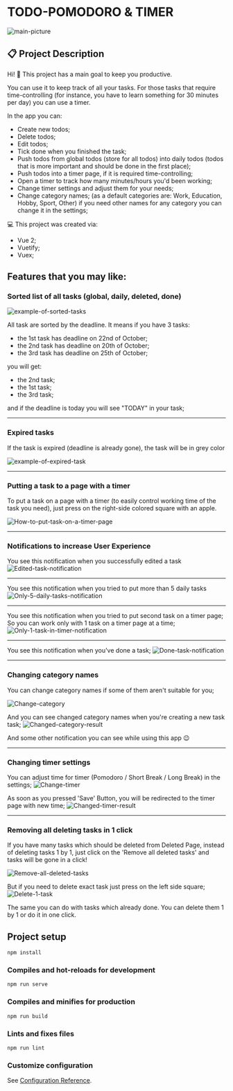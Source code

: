 # TODO-POMODORO & TIMER

![main-picture](git_images/Main.jpg)

## 📋 Project Description

Hi! 👋
This project has a main goal to keep you productive.

You can use it to keep track of all your tasks.
For those tasks that require time-controlling (for instance, you have to learn something for 30 minutes per day) you can use a timer.

In the app you can:

- Create new todos;
- Delete todos;
- Edit todos;
- Tick done when you finished the task;
- Push todos from global todos (store for all todos) into daily todos (todos that is more important and should be done in the first place);
- Push todos into a timer page, if it is required time-controlling;
- Open a timer to track how many minutes/hours you'd been working;
- Change timer settings and adjust them for your needs;
- Change category names; (as a default categories are: Work, Education, Hobby, Sport, Other) if you need other names for any category you can change it in the settings;

💻 This project was created via:

- Vue 2;
- Vuetify;
- Vuex;

## Features that you may like:

### Sorted list of all tasks (global, daily, deleted, done)

![example-of-sorted-tasks](git_images/Daily-sort.jpg)

All task are sorted by the deadline. It means if you have 3 tasks:

- the 1st task has deadline on 22nd of October;
- the 2nd task has deadline on 20th of October;
- the 3rd task has deadline on 25th of October;

you will get:

- the 2nd task;
- the 1st task;
- the 3rd task;

and if the deadline is today you will see "TODAY" in your task;

---

### Expired tasks

If the task is expired (deadline is already gone), the task will be in grey color

![example-of-expired-task](git_images/Global-expired.jpg)

---

### Putting a task to a page with a timer

To put a task on a page with a timer (to easily control working time of the task you need), just press on the right-side colored square with an apple.

![How-to-put-task-on-a-timer-page](git_images/Put-task-on-a-timer-page.jpg)

---

### Notifications to increase User Experience

You see this notification when you successfully edited a task
![Edited-task-notification](git_images/Edited-task-notification.jpg)

---

You see this notification when you tried to put more than 5 daily tasks
![Only-5-daily-tasks-notification](git_images/Only-5-daily-tasks-notification.jpg)

---

You see this notification when you tried to put second task on a timer page;
So you can work only with 1 task on a timer page at a time;
![Only-1-task-in-timer-notification](git_images/Only-1-task-in-timer-notification.jpg)

---

You see this notification when you've done a task;
![Done-task-notification](git_images/Done-task-notification.jpg)

---

### Changing category names

You can change category names if some of them aren't suitable for you;

![Change-category](git_images/Change-category.jpg)

And you can see changed category names when you're creating a new task task;
![Changed-category-result](git_images/Changed-category-result.jpg)

And some other notification you can see while using this app 😉

---

### Changing timer settings

You can adjust time for timer (Pomodoro / Short Break / Long Break) in the settings;
![Change-timer](git_images/Change-timer.jpg)

As soon as you pressed 'Save' Button, you will be redirected to the timer page with new time;
![Changed-timer-result](git_images/Changed-timer-result.jpg)

---

### Removing all deleting tasks in 1 click

If you have many tasks which should be deleted from Deleted Page, instead of deleting tasks 1 by 1, just click on the 'Remove all deleted tasks' and tasks will be gone in a click!

![Remove-all-deleted-tasks](git_images/Remove-all-deleted-tasks.jpg)

But if you need to delete exact task just press on the left side square;
![Delete-1-task](git_images/Delete-1-task.jpg)

The same you can do with tasks which already done. You can delete them 1 by 1 or do it in one click.

## Project setup

```
npm install
```

### Compiles and hot-reloads for development

```
npm run serve
```

### Compiles and minifies for production

```
npm run build
```

### Lints and fixes files

```
npm run lint
```

### Customize configuration

See [Configuration Reference](https://cli.vuejs.org/config/).
